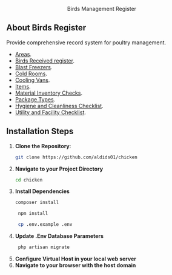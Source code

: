 <p align="center">Birds Management Register</p>


## About Birds Register

Provide comprehensive record system for poultry management.

- [Areas]().
- [Birds Received register]().
- [Blast Freezers]().
- [Cold Rooms]().
- [Cooling Vans]().
- [Items]().
- [Material Inventory Checks]().
- [Package Types]().
- [Hygiene and Cleanliness Checklist]().
- [Utility and Facility Checklist]().


## Installation Steps

1. **Clone the Repository**:
    ```bash 
    git clone https://github.com/aldids01/chicken
   ```
2. **Navigate to your Project Directory**
    ```bash
    cd chicken
    ```
3. **Install Dependencies**
    ```bash
    composer install
    ```
   ```bash
    npm install
    ```
   ```bash
    cp .env.example .env
    ```
4. **Update .Env Database Parameters**
   ```bash
    php artisan migrate
    ```
5. **Configure Virtual Host in your local web server**
6. **Navigate to your browser with the host domain**

